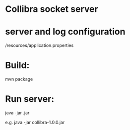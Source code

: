 # Collibra socket server

# server and log configuration
/resources/application.properties

# Build:
mvn package

# Run server:
java -jar <package-name>.jar

e.g.
java -jar collibra-1.0.0.jar

